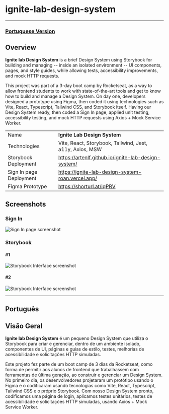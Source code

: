 # ignite-lab-design-system

---

### [Portuguese Version](#Português)

## Overview

**Ignite lab Design System** is a brief Design System using Storybook for building and managing -- inside an isolated environment -- UI components, pages, and style guides, while allowing tests, accessibility improvements, and mock HTTP requests.

This project was part of a 3-day boot camp by Rocketseat, as a way to allow frontend students to work with state-of-the-art tools and get to know how to build and manage a Design System. On day one, developers designed a prototype using Figma, then coded it using technologies such as Vite, React, Typescript, Tailwind CSS, and Storybook itself. Having our Design System ready, then coded a Sign In page, applied unit testing, accessibility testing, and mock HTTP requests using Axios + Mock Service Worker.

<!-- prettier-ignore -->
|  |     |
| ------------- | --- |
| Name        | **Ignite Lab Design System** |
| Technologies | Vite, React, Storybook, Tailwind, Jest, a11y, Axios, MSW |
| Storybook Deployment | https://artenlf.github.io/ignite-lab-design-system/ |
| Sign In page Deployment | https://ignite-lab-design-system-roan.vercel.app/ |
| Figma Prototype      | https://shorturl.at/lqPRV  |

## Screenshots

### Sign In

![Sign In page screenshot](https://i.imgur.com/Idi3uxs.png)

### Storybook

#### #1

![Storybook Interface screenshot](https://i.imgur.com/6unY5rf.png)

#### #2

![Storybook Interface screenshot](https://i.imgur.com/dvskF1N.png)

---

## Português

## Visão Geral

**Ignite lab Design System** é um pequeno Design System que utiliza o Storybook para criar e gerenciar, dentro de um ambiente isolado, componentes de UI, páginas e guias de estilo, testes, melhorias de acessibilidade e solicitações HTTP simuladas.

Este projeto fez parte de um boot camp de 3 dias da Rocketseat, como forma de permitir aos alunos de frontend que trabalhassem com ferramentas de última geração, ao construir e gerenciar um Design System. No primeiro dia, os desenvolvedores projetaram um protótipo usando o Figma e o codificaram usando tecnologias como Vite, React, Typescript, Tailwind CSS e o próprio Storybook. Com nosso Design System pronto, codificamos uma página de login, aplicamos testes unitários, testes de acessibilidade e solicitações HTTP simuladas, usando Axios + Mock Service Worker.
